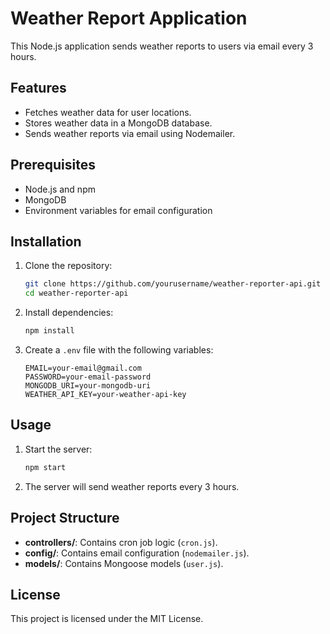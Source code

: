# Weather Report Application

This Node.js application sends weather reports to users via email every 3 hours.

## Features

- Fetches weather data for user locations.
- Stores weather data in a MongoDB database.
- Sends weather reports via email using Nodemailer.

## Prerequisites

- Node.js and npm
- MongoDB
- Environment variables for email configuration

## Installation

1. Clone the repository:
    ```bash
    git clone https://github.com/yourusername/weather-reporter-api.git
    cd weather-reporter-api
    ```

2. Install dependencies:
    ```bash
    npm install
    ```

3. Create a `.env` file with the following variables:
    ```
    EMAIL=your-email@gmail.com
    PASSWORD=your-email-password
    MONGODB_URI=your-mongodb-uri
    WEATHER_API_KEY=your-weather-api-key
    ```

## Usage

1. Start the server:
    ```bash
    npm start
    ```

2. The server will send weather reports every 3 hours.

## Project Structure

- **controllers/**: Contains cron job logic (`cron.js`).
- **config/**: Contains email configuration (`nodemailer.js`).
- **models/**: Contains Mongoose models (`user.js`).

## License

This project is licensed under the MIT License.
